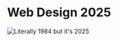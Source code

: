 # Web Design 2025
<picture>
 <source media="(prefers-color-scheme: dark)" srcset="https://cdn-live.warthunder.com/uploads/a5/bd/b7/dbc86155c957fcbde0a27cc4dd2855f91f/1984-4.jpg">
 <source media="(prefers-color-scheme: light)" srcset="https://cdn-live.warthunder.com/uploads/a5/bd/b7/dbc86155c957fcbde0a27cc4dd2855f91f/1984-4.jpg">
 <img alt="Literally 1984 but it's 2025" src="https://cdn-live.warthunder.com/uploads/a5/bd/b7/dbc86155c957fcbde0a27cc4dd2855f91f/1984-4.jpg">
</picture>
